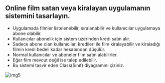 ## Online film satan veya kiralayan uygulamanın sistemini tasarlayın.

- Uygulamada filmler listelenebilir, sıralanabilir ve kullanıcılar uygulamaya abone olabilir.
- Kullanıcılar abonelik için sistem üzerinden kredi satın alır.
- Sadece abone olan kullanıcılar, kredileri ile film kiralayabilir ve kiraladığı filmin kredi bedeli kadar hesabından düşülür.
- Normal kullanıcılar ve aboneler film satın alabilirler.
- Eğer film mevcut değil ise talep edilebilir.
- Bu sistemi tasvir eden Class(Sınıf) diyagramını çiziniz.

![img5](https://user-images.githubusercontent.com/93317917/168422500-3ab661b9-a723-4ec6-910b-73e1b62e2cc3.png)